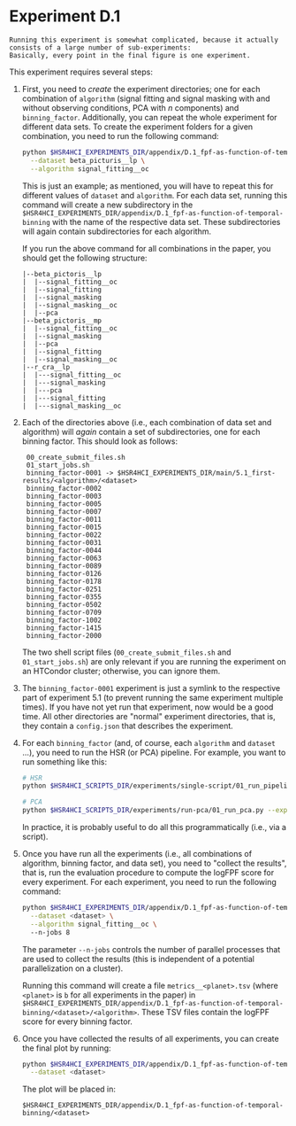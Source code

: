 # Experiment D.1

```{caution}
Running this experiment is somewhat complicated, because it actually consists of a large number of sub-experiments:
Basically, every point in the final figure is one experiment.
```

This experiment requires several steps:

1. First, you need to _create_ the experiment directories; one for each combination of `algorithm` (signal fitting and signal masking with and without observing conditions, PCA with $n$ components) and `binning_factor`.
   Additionally, you can repeat the whole experiment for different data sets.
   To create the experiment folders for a given combination, you need to run the following command:
   ```bash
   python $HSR4HCI_EXPERIMENTS_DIR/appendix/D.1_fpf-as-function-of-temporal-binning/00_create_experiments.py \
     --dataset beta_picturis__lp \
     --algorithm signal_fitting__oc
   ```
   This is just an example; as mentioned, you will have to repeat this for different values of `dataset` and `algorithm`.
   For each data set, running this command will create a new subdirectory in the `$HSR4HCI_EXPERIMENTS_DIR/appendix/D.1_fpf-as-function-of-temporal-binning` with the name of the respective data set.
   These subdirectories will again contain subdirectories for each algorithm.

   If you run the above command for all combinations in the paper, you should get the following structure:
   ```text
   |--beta_pictoris__lp
   |  |--signal_fitting__oc
   |  |--signal_fitting
   |  |--signal_masking
   |  |--signal_masking__oc
   |  |--pca
   |--beta_pictoris__mp
   |  |--signal_fitting__oc
   |  |--signal_masking
   |  |--pca
   |  |--signal_fitting
   |  |--signal_masking__oc
   |--r_cra__lp
   |  |---signal_fitting__oc
   |  |---signal_masking
   |  |---pca
   |  |---signal_fitting
   |  |---signal_masking__oc
   ```
2. Each of the directories above (i.e., each combination of data set and algorithm) will *again* contain a set of subdirectories, one for each binning factor. 
   This should look as follows:
   ```text
    00_create_submit_files.sh
    01_start_jobs.sh
    binning_factor-0001 -> $HSR4HCI_EXPERIMENTS_DIR/main/5.1_first-results/<algorithm>/<dataset>
    binning_factor-0002
    binning_factor-0003
    binning_factor-0005
    binning_factor-0007
    binning_factor-0011
    binning_factor-0015
    binning_factor-0022
    binning_factor-0031
    binning_factor-0044
    binning_factor-0063
    binning_factor-0089
    binning_factor-0126
    binning_factor-0178
    binning_factor-0251
    binning_factor-0355
    binning_factor-0502
    binning_factor-0709
    binning_factor-1002
    binning_factor-1415
    binning_factor-2000
   ```
   The two shell script files (`00_create_submit_files.sh` and `01_start_jobs.sh`) are only relevant if you are running the experiment on an HTCondor cluster; otherwise, you can ignore them.
   
3. The `binning_factor-0001` experiment is just a symlink to the respective part of experiment 5.1 (to prevent running the same experiment multiple times).
   If you have not yet run that experiment, now would be a good time.
   All other directories are "normal" experiment directories, that is, they contain a `config.json` that describes the experiment.
4. For each `binning_factor` (and, of course, each `algorithm` and `dataset` ...), you need to run the HSR (or PCA) pipeline.
   For example, you want to run something like this:
   ```bash
   # HSR
   python $HSR4HCI_SCRIPTS_DIR/experiments/single-script/01_run_pipeline.py --experiment-dir $HSR4HCI_EXPERIMENTS_DIR/appendix/D.1_fpf-as-function-of-temporal-binning/<dataset>/<algorithm>/<binning-factor>
   
   # PCA
   python $HSR4HCI_SCRIPTS_DIR/experiments/run-pca/01_run_pca.py --experiment-dir $HSR4HCI_EXPERIMENTS_DIR/appendix/D.1_fpf-as-function-of-temporal-binning/<dataset>/<algorithm>/<binning-factor>  
   ```
   In practice, it is probably useful to do all this programmatically (i.e., via a script).
5. Once you have run all the experiments (i.e., all combinations of algorithm, binning factor, and data set), you need to "collect the results", that is, run the evaluation procedure to compute the logFPF score for every experiment.
   For each experiment, you need to run the following command:
   ```bash
   python $HSR4HCI_EXPERIMENTS_DIR/appendix/D.1_fpf-as-function-of-temporal-binning/01_collect_results.py \
     --dataset <dataset> \
     --algorithm signal_fitting__oc \ 
     --n-jobs 8
   ```
   The parameter `--n-jobs` controls the number of parallel processes that are used to collect the results (this is independent of a potential parallelization on a cluster).
   
   Running this command will create a file `metrics__<planet>.tsv` (where `<planet>` is `b` for all experiments in the paper) in `$HSR4HCI_EXPERIMENTS_DIR/appendix/D.1_fpf-as-function-of-temporal-binning/<dataset>/<algorithm>`.
   These TSV files contain the logFPF score for every binning factor.
7. Once you have collected the results of all experiments, you can create the final plot by running:
   ```bash
   python $HSR4HCI_EXPERIMENTS_DIR/appendix/D.1_fpf-as-function-of-temporal-binning/02_plot_logfpf_over_binning_factor.py \
     --dataset <dataset>
   ```
   The plot will be placed in:
   ```text
   $HSR4HCI_EXPERIMENTS_DIR/appendix/D.1_fpf-as-function-of-temporal-binning/<dataset>
   ```

